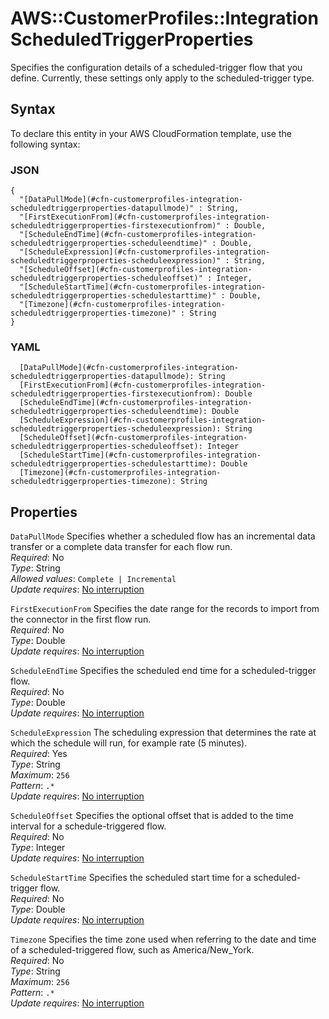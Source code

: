 # AWS::CustomerProfiles::Integration ScheduledTriggerProperties<a name="aws-properties-customerprofiles-integration-scheduledtriggerproperties"></a>

Specifies the configuration details of a scheduled\-trigger flow that you define\. Currently, these settings only apply to the scheduled\-trigger type\.

## Syntax<a name="aws-properties-customerprofiles-integration-scheduledtriggerproperties-syntax"></a>

To declare this entity in your AWS CloudFormation template, use the following syntax:

### JSON<a name="aws-properties-customerprofiles-integration-scheduledtriggerproperties-syntax.json"></a>

```
{
  "[DataPullMode](#cfn-customerprofiles-integration-scheduledtriggerproperties-datapullmode)" : String,
  "[FirstExecutionFrom](#cfn-customerprofiles-integration-scheduledtriggerproperties-firstexecutionfrom)" : Double,
  "[ScheduleEndTime](#cfn-customerprofiles-integration-scheduledtriggerproperties-scheduleendtime)" : Double,
  "[ScheduleExpression](#cfn-customerprofiles-integration-scheduledtriggerproperties-scheduleexpression)" : String,
  "[ScheduleOffset](#cfn-customerprofiles-integration-scheduledtriggerproperties-scheduleoffset)" : Integer,
  "[ScheduleStartTime](#cfn-customerprofiles-integration-scheduledtriggerproperties-schedulestarttime)" : Double,
  "[Timezone](#cfn-customerprofiles-integration-scheduledtriggerproperties-timezone)" : String
}
```

### YAML<a name="aws-properties-customerprofiles-integration-scheduledtriggerproperties-syntax.yaml"></a>

```
  [DataPullMode](#cfn-customerprofiles-integration-scheduledtriggerproperties-datapullmode): String
  [FirstExecutionFrom](#cfn-customerprofiles-integration-scheduledtriggerproperties-firstexecutionfrom): Double
  [ScheduleEndTime](#cfn-customerprofiles-integration-scheduledtriggerproperties-scheduleendtime): Double
  [ScheduleExpression](#cfn-customerprofiles-integration-scheduledtriggerproperties-scheduleexpression): String
  [ScheduleOffset](#cfn-customerprofiles-integration-scheduledtriggerproperties-scheduleoffset): Integer
  [ScheduleStartTime](#cfn-customerprofiles-integration-scheduledtriggerproperties-schedulestarttime): Double
  [Timezone](#cfn-customerprofiles-integration-scheduledtriggerproperties-timezone): String
```

## Properties<a name="aws-properties-customerprofiles-integration-scheduledtriggerproperties-properties"></a>

`DataPullMode` <a name="cfn-customerprofiles-integration-scheduledtriggerproperties-datapullmode"></a>
Specifies whether a scheduled flow has an incremental data transfer or a complete data transfer for each flow run\.  
_Required_: No  
_Type_: String  
_Allowed values_: `Complete | Incremental`  
_Update requires_: [No interruption](https://docs.aws.amazon.com/AWSCloudFormation/latest/UserGuide/using-cfn-updating-stacks-update-behaviors.html#update-no-interrupt)

`FirstExecutionFrom` <a name="cfn-customerprofiles-integration-scheduledtriggerproperties-firstexecutionfrom"></a>
Specifies the date range for the records to import from the connector in the first flow run\.  
_Required_: No  
_Type_: Double  
_Update requires_: [No interruption](https://docs.aws.amazon.com/AWSCloudFormation/latest/UserGuide/using-cfn-updating-stacks-update-behaviors.html#update-no-interrupt)

`ScheduleEndTime` <a name="cfn-customerprofiles-integration-scheduledtriggerproperties-scheduleendtime"></a>
Specifies the scheduled end time for a scheduled\-trigger flow\.  
_Required_: No  
_Type_: Double  
_Update requires_: [No interruption](https://docs.aws.amazon.com/AWSCloudFormation/latest/UserGuide/using-cfn-updating-stacks-update-behaviors.html#update-no-interrupt)

`ScheduleExpression` <a name="cfn-customerprofiles-integration-scheduledtriggerproperties-scheduleexpression"></a>
The scheduling expression that determines the rate at which the schedule will run, for example rate \(5 minutes\)\.  
_Required_: Yes  
_Type_: String  
_Maximum_: `256`  
_Pattern_: `.*`  
_Update requires_: [No interruption](https://docs.aws.amazon.com/AWSCloudFormation/latest/UserGuide/using-cfn-updating-stacks-update-behaviors.html#update-no-interrupt)

`ScheduleOffset` <a name="cfn-customerprofiles-integration-scheduledtriggerproperties-scheduleoffset"></a>
Specifies the optional offset that is added to the time interval for a schedule\-triggered flow\.  
_Required_: No  
_Type_: Integer  
_Update requires_: [No interruption](https://docs.aws.amazon.com/AWSCloudFormation/latest/UserGuide/using-cfn-updating-stacks-update-behaviors.html#update-no-interrupt)

`ScheduleStartTime` <a name="cfn-customerprofiles-integration-scheduledtriggerproperties-schedulestarttime"></a>
Specifies the scheduled start time for a scheduled\-trigger flow\.  
_Required_: No  
_Type_: Double  
_Update requires_: [No interruption](https://docs.aws.amazon.com/AWSCloudFormation/latest/UserGuide/using-cfn-updating-stacks-update-behaviors.html#update-no-interrupt)

`Timezone` <a name="cfn-customerprofiles-integration-scheduledtriggerproperties-timezone"></a>
Specifies the time zone used when referring to the date and time of a scheduled\-triggered flow, such as America/New_York\.  
_Required_: No  
_Type_: String  
_Maximum_: `256`  
_Pattern_: `.*`  
_Update requires_: [No interruption](https://docs.aws.amazon.com/AWSCloudFormation/latest/UserGuide/using-cfn-updating-stacks-update-behaviors.html#update-no-interrupt)
